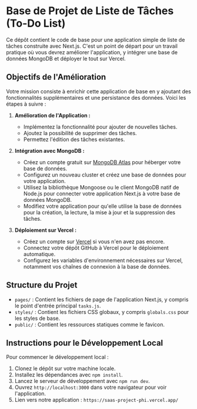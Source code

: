 # Base de Projet de Liste de Tâches (To-Do List)

Ce dépôt contient le code de base pour une application simple de liste de tâches construite avec Next.js. C'est un point de départ pour un travail pratique où vous devrez améliorer l'application, y intégrer une base de données MongoDB et déployer le tout sur Vercel.

## Objectifs de l'Amélioration

Votre mission consiste à enrichir cette application de base en y ajoutant des fonctionnalités supplémentaires et une persistance des données. Voici les étapes à suivre :

1. **Amélioration de l'Application :**

    - Implémentez la fonctionnalité pour ajouter de nouvelles tâches.
    - Ajoutez la possibilité de supprimer des tâches.
    - Permettez l'édition des tâches existantes.

2. **Intégration avec MongoDB :**

    - Créez un compte gratuit sur [MongoDB Atlas](https://www.mongodb.com/cloud/atlas) pour héberger votre base de données.
    - Configurez un nouveau cluster et créez une base de données pour votre application.
    - Utilisez la bibliothèque Mongoose ou le client MongoDB natif de Node.js pour connecter votre application Next.js à votre base de données MongoDB.
    - Modifiez votre application pour qu'elle utilise la base de données pour la création, la lecture, la mise à jour et la suppression des tâches.

3. **Déploiement sur Vercel :**
    - Créez un compte sur [Vercel](https://vercel.com/) si vous n'en avez pas encore.
    - Connectez votre dépôt GitHub à Vercel pour le déploiement automatique.
    - Configurez les variables d'environnement nécessaires sur Vercel, notamment vos chaînes de connexion à la base de données.

## Structure du Projet

-   `pages/` : Contient les fichiers de page de l'application Next.js, y compris le point d'entrée principal `tasks.js`.
-   `styles/` : Contient les fichiers CSS globaux, y compris `globals.css` pour les styles de base.
-   `public/` : Contient les ressources statiques comme le favicon.

## Instructions pour le Développement Local

Pour commencer le développement local :

1. Clonez le dépôt sur votre machine locale.
2. Installez les dépendances avec `npm install`.
3. Lancez le serveur de développement avec `npm run dev`.
4. Ouvrez `http://localhost:3000` dans votre navigateur pour voir l'application.
5. Lien vers notre application : `https://saas-project-phi.vercel.app/`
